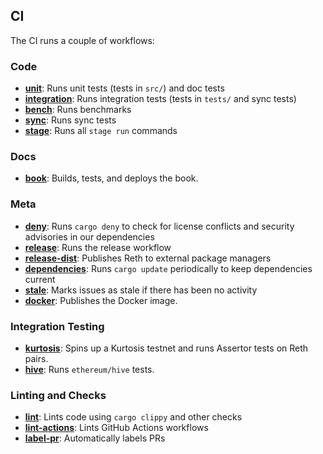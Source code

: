 ## CI

The CI runs a couple of workflows:

### Code

- **[unit]**: Runs unit tests (tests in `src/`) and doc tests
- **[integration]**: Runs integration tests (tests in `tests/` and sync tests)
- **[bench]**: Runs benchmarks
- **[sync]**: Runs sync tests
- **[stage]**: Runs all `stage run` commands

### Docs

- **[book]**: Builds, tests, and deploys the book.

### Meta

- **[deny]**: Runs `cargo deny` to check for license conflicts and security advisories in our dependencies
- **[release]**: Runs the release workflow
- **[release-dist]**: Publishes Reth to external package managers
- **[dependencies]**: Runs `cargo update` periodically to keep dependencies current
- **[stale]**: Marks issues as stale if there has been no activity
- **[docker]**: Publishes the Docker image.

### Integration Testing

- **[kurtosis]**: Spins up a Kurtosis testnet and runs Assertor tests on Reth pairs.
- **[hive]**: Runs `ethereum/hive` tests.

### Linting and Checks

- **[lint]**: Lints code using `cargo clippy` and other checks
- **[lint-actions]**: Lints GitHub Actions workflows
- **[label-pr]**: Automatically labels PRs

[unit]: https://github.com/paradigmxyz/reth/blob/main/.github/workflows/unit.yml
[integration]: https://github.com/paradigmxyz/reth/blob/main/.github/workflows/integration.yml
[bench]: https://github.com/paradigmxyz/reth/blob/main/.github/workflows/bench.yml
[sync]: https://github.com/paradigmxyz/reth/blob/main/.github/workflows/sync.yml
[stage]: https://github.com/paradigmxyz/reth/blob/main/.github/workflows/stage.yml
[book]: https://github.com/paradigmxyz/reth/blob/main/.github/workflows/book.yml
[deny]: https://github.com/paradigmxyz/reth/blob/main/.github/workflows/deny.yml
[release]: https://github.com/paradigmxyz/reth/blob/main/.github/workflows/release.yml
[release-dist]: https://github.com/paradigmxyz/reth/blob/main/.github/workflows/release-dist.yml
[dependencies]: https://github.com/paradigmxyz/reth/blob/main/.github/workflows/dependencies.yml
[stale]: https://github.com/paradigmxyz/reth/blob/main/.github/workflows/stale.yml
[docker]: https://github.com/paradigmxyz/reth/blob/main/.github/workflows/docker.yml
[kurtosis]: https://github.com/paradigmxyz/reth/blob/main/.github/workflows/kurtosis.yml
[hive]: https://github.com/paradigmxyz/reth/blob/main/.github/workflows/hive.yml
[lint]: https://github.com/paradigmxyz/reth/blob/main/.github/workflows/lint.yml
[lint-actions]: https://github.com/paradigmxyz/reth/blob/main/.github/workflows/lint-actions.yml
[label-pr]: https://github.com/paradigmxyz/reth/blob/main/.github/workflows/label-pr.yml
